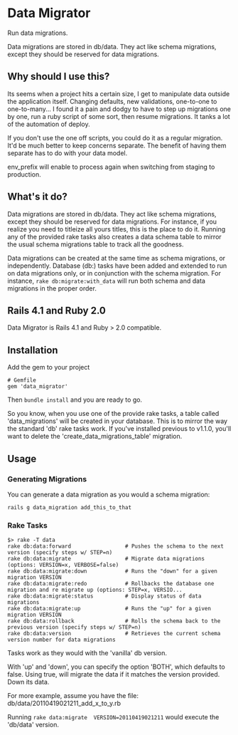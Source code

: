 Data Migrator
====

Run data migrations.

Data migrations are stored in db/data. They act like schema
migrations, except they should be reserved for data migrations.

Why should I use this?
----------------------

Its seems when a project hits a certain size, I get to manipulate data
outside the application itself.  Changing defaults, new validations,
one-to-one to one-to-many... I found it a pain and dodgy to have to
step up migrations one by one, run a ruby script of some sort, then
resume migrations.  It tanks a lot of the automation of deploy.

If you don't use the one off scripts, you could do it as a regular
migration.  It'd be much better to keep concerns separate. The benefit
of having them separate has to do with your data model.


env_prefix will enable to process again when switching from staging to production.

What's it do?
-------------

Data migrations are stored in db/data. They act like schema
migrations, except they should be reserved for data migrations. For
instance, if you realize you need to titleize all yours titles, this
is the place to do it. Running any of the provided rake tasks also
creates a data schema table to mirror the usual schema migrations
table to track all the goodness.

Data migrations can be created at the same time as schema migrations,
or independently.  Database (db:) tasks have been added and extended
to run on data migrations only, or in conjunction with the schema
migration.  For instance, `rake db:migrate:with_data` will run both
schema and data migrations in the proper order.

Rails 4.1 and Ruby 2.0
--------------------

Data Migrator is Rails 4.1 and Ruby > 2.0 compatible.

Installation
------------
Add the gem to your project

    # Gemfile
    gem 'data_migrator'

Then `bundle install` and you are ready to go.

So you know, when you use one of the provide rake tasks, a table
called 'data_migrations' will be created in your database. This
is to mirror the way the standard 'db' rake tasks work. If you've
installed previous to v1.1.0, you'll want to delete the
'create\_data\_migrations_table' migration.

Usage
-----

### Generating Migrations

You can generate a data migration as you would a schema migration:

    rails g data_migration add_this_to_that


### Rake Tasks

    $> rake -T data
    rake db:data:forward                 # Pushes the schema to the next version (specify steps w/ STEP=n)
    rake db:data:migrate                 # Migrate data migrations (options: VERSION=x, VERBOSE=false)
    rake db:data:migrate:down            # Runs the "down" for a given migration VERSION
    rake db:data:migrate:redo            # Rollbacks the database one migration and re migrate up (options: STEP=x, VERSIO...
    rake db:data:migrate:status          # Display status of data migrations
    rake db:data:migrate:up              # Runs the "up" for a given migration VERSION
    rake db:data:rollback                # Rolls the schema back to the previous version (specify steps w/ STEP=n)
    rake db:data:version                 # Retrieves the current schema version number for data migrations

Tasks work as they would with the 'vanilla' db version. 

With 'up' and 'down', you can specify the option 'BOTH', which defaults to false. Using true, will migrate the data if it matches the version provided. Down its data.

For more example, assume you have the file:
  db/data/20110419021211_add_x_to_y.rb

Running `rake data:migrate  VERSION=20110419021211` would execute the 'db/data' version.
